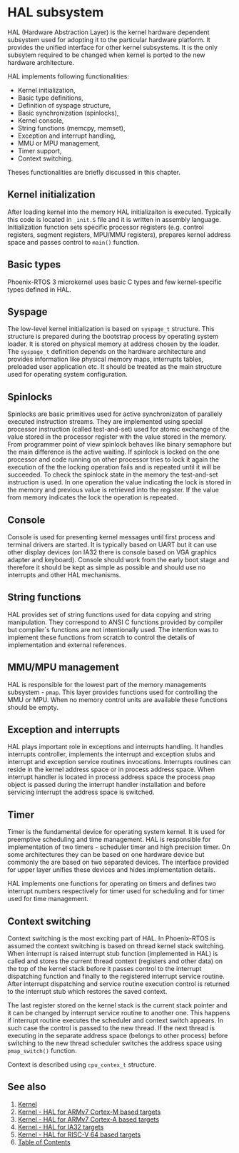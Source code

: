 # HAL subsystem

HAL (Hardware Abstraction Layer) is the kernel hardware dependent subsystem used for adopting it to the particular hardware platform. It provides the unified interface for other kernel subsystems. It is the only subsytem required to be changed when kernel is ported to the new hardware architecture.

HAL implements following functionalities:

* Kernel initialization,
* Basic type definitions,
* Definition of syspage structure,
* Basic synchronization (spinlocks),
* Kernel console,
* String functions (memcpy, memset),
* Exception and interrupt handling,
* MMU or MPU management,
* Timer support,
* Context switching.

Theses functionalities are briefly discussed in this chapter.

## Kernel initialization

After loading kernel into the memory HAL initializaiton is executed. Typically this code is located in `_init.S` file and it is written in assembly language. Initialization function sets specific processor registers (e.g. control registers, segment registers, MPU/MMU registers), prepares kernel address space and passes control to `main()` function.

## Basic types

Phoenix-RTOS 3 microkernel uses basic C types and few kernel-specific types defined in HAL.

## Syspage

The low-level kernel initialization is based on `syspage_t` structure. This structure is prepared during the bootstrap process by operating system loader.  It is stored on physical memory at address chosen by the loader.  The `syspage_t` definition depends on the hardware architecture and provides information like physical memory maps, interrupts tables, preloaded user application etc. It should be treated as the main structure used for operating system configuration.

## Spinlocks

Spinlocks are basic primitives used for active synchronizaton of parallely executed instruction streams. They are implemented using special processor instruction (called test-and-set) used for atomic exchange of the value stored in the processor register with the value stored in the memory. From programmer point of view spinlock behaves like binary semaphore but the main difference is the active waiting. If spinlock is locked on the one processor and code running on other processor tries to lock it again the execution of the the locking operation fails and is repeated until it will be succeeded. To check the spinlock state in the memory the test-and-set instruction is used. In one operation the value indicating the lock is stored in the memory and previous value is retrieved into the register. If the value from memory indicates the lock the operation is repeated.

## Console

Console is used for presenting kernel messages until first process and terminal drivers are started. It is typically based on UART but it can use other display devices (on IA32 there is console based on VGA graphics adapter and keyboard). Console should work from the early boot stage and therefore it should be kept as simple as possible and should use no interrupts and other HAL mechanisms.

## String functions

HAL provides set of string functions used for data copying and string manipulation. They correspond to ANSI C functions provided by compiler but compiler`s functions are not intentionally used. The intention was to implement these functions from scratch to control the details of implementation and external references.

## MMU/MPU management

HAL is responsible for the lowest part of the memory managements subsystem - `pmap`. This layer provides functions used for controlling the MMU or MPU. When no memory control units are available these functions should be empty.

## Exception and interrupts

HAL plays important role in exceptions and interrupts handling. It handles interrupts controller, implements the interrupt and exception stubs and interrupt and exception service routines invocations. Interrupts routines can reside in the kernel address space or in process address space. When interrupt handler is located in process address space the process `pmap` object is passed during the interrupt handler installation and before servicing interrupt the address space is switched.

## Timer

Timer is the fundamental device for operating system kernel. It is used for preemptive scheduling and time management. HAL is responsible for implementation of two timers - scheduler timer and high precision timer. On some architectures they can be based on one hardware device but commonly the are based on two separated devices. The interface provided for upper layer unifies these devices and hides implementation details.

HAL implements one functions for operating on timers and defines two interrupt numbers respectively for timer used for scheduling and for timer used for time management.

## Context switching

Context switching is the most exciting part of HAL. In Phoenix-RTOS is assumed the context switching is based on thread kernel stack switching. When interrupt is raised interrupt stub function (implemented in HAL) is called and stores the current thread context (registers and other data) on the top of the kernel stack before it passes control to the interrupt dispatching function and finally to the registered interrupt service routine. After interrupt dispatching and service routine execution control is returned to the interrupt stub which restores the saved context.

The last register stored on the kernel stack is the current stack pointer and it can be changed by interrupt service routine to another one. This happens if interrupt routine executes the scheduler and context switch appears. In such case the control is passed to the new thread. If the next thread is executing in the separate address space (belongs to other process) before switching to the new thread scheduler switches the address space using `pmap_switch()` function.

Context is described using `cpu_contex_t` structure.

## See also

1. [Kernel](../README.md)
2. [Kernel - HAL for ARMv7 Cortex-M based targets](armv7m.md)
3. [Kernel - HAL for ARMv7 Cortex-A based targets](armv7a.md)
4. [Kernel - HAL for IA32 targets](ia32.md)
5. [Kernel - HAL for RISC-V 64 based targets](riscv64.md)
6. [Table of Contents](../README.md)
